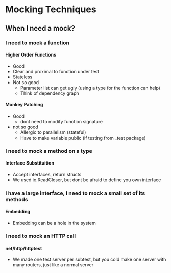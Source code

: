 # Mocking Techniques

## When I need a mock?

### I need to mock a function

#### Higher Order Functions

- Good
- Clear and proximal to function under test
- Stateless
- Not so good
  - Parameter list can get ugly (using a type for the function can help)
  - Think of dependency graph

#### Monkey Patching

- Good
  - dont need to modify function signature
- not so good
  - Allergic to parallelism (stateful)
  - Have to make variable public (if testing from _test package)

### I need to mock a method on a type

#### Interface Substituition

- Accept interfaces, return structs
- We used io.ReadCloser, but dont be afraid to define you own interface

### I have a large interface, I need to mock a small set of its methods

#### Embedding

- Embedding can be a hole in the system

### I need to mock an HTTP call

#### net/http/httptest

- We made one test server per subtest, but you cold make one server with many routers, just like a normal server
